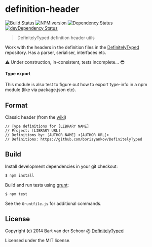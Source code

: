 # definition-header

[![Build Status](https://secure.travis-ci.org/DefinitelyTyped/definition-header.png?branch=master)](http://travis-ci.org/DefinitelyTyped/definition-header) [![NPM version](https://badge.fury.io/js/definition-header.png)](http://badge.fury.io/js/definition-header) [![Dependency Status](https://david-dm.org/DefinitelyTyped/definition-header.png)](https://david-dm.org/DefinitelyTyped/definition-header) [![devDependency Status](https://david-dm.org/DefinitelyTyped/definition-header/dev-status.png)](https://david-dm.org/DefinitelyTyped/definition-header#info=devDependencies)

> DefinitelyTyped definition header utils

Work with the headers in the definition files in the [DefinitelyTyped](https://github.com/borisyankov/DefinitelyTyped) repository. Has a parser, serialiser, interfaces etc. 

:warning: Under construction, in-consistent, tests incomplete... :sunglasses:

#### Type export

This module is also test to figure out how to export type-info in a npm module (like via package.json etc).

## Format

Classic header (from the [wiki](https://github.com/borisyankov/DefinitelyTyped/wiki/How-to-contribute))

````
// Type definitions for [LIBRARY NAME]
// Project: [LIBRARY URL]
// Definitions by: [AUTHOR NAME] <[AUTHOR URL]>
// Definitions: https://github.com/borisyankov/DefinitelyTyped
````

## Build

Install development dependencies in your git checkout:

````bash
$ npm install
````

Build and run tests using [grunt](http://gruntjs.com):

````bash
$ npm test
````

See the `Gruntfile.js` for additional commands.

## License

Copyright (c) 2014 Bart van der Schoor @ [DefinitelyTyped](https://github.com/DefinitelyTyped)

Licensed under the MIT license.
